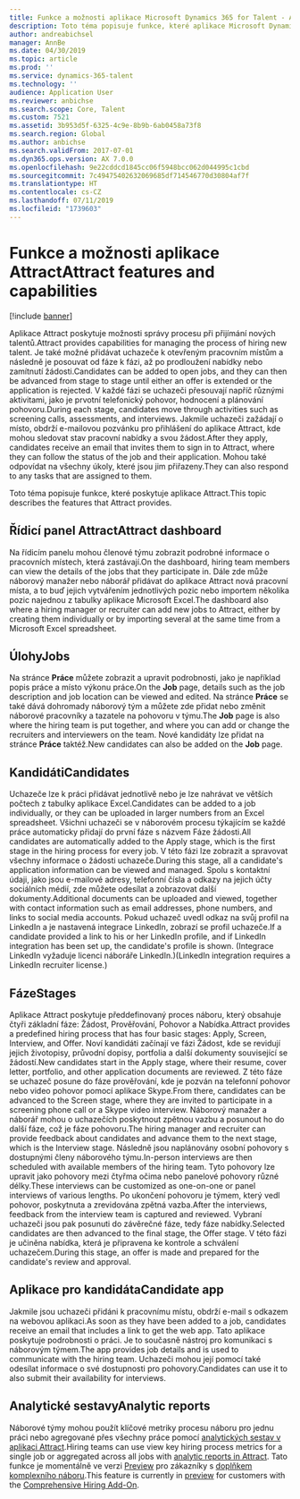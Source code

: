 ```yaml
---
title: Funkce a možnosti aplikace Microsoft Dynamics 365 for Talent - Attract
description: Toto téma popisuje funkce, které aplikace Microsoft Dynamics 365 for Talent - Attract nabízí pro správu procesu náboru nových talentů.
author: andreabichsel
manager: AnnBe
ms.date: 04/30/2019
ms.topic: article
ms.prod: ''
ms.service: dynamics-365-talent
ms.technology: ''
audience: Application User
ms.reviewer: anbichse
ms.search.scope: Core, Talent
ms.custom: 7521
ms.assetid: 3b953d5f-6325-4c9e-8b9b-6ab0458a73f8
ms.search.region: Global
ms.author: anbichse
ms.search.validFrom: 2017-07-01
ms.dyn365.ops.version: AX 7.0.0
ms.openlocfilehash: 9e22cddcd1845cc06f5948bcc062d044995c1cbd
ms.sourcegitcommit: 7c49475402632069685df714546770d30804af7f
ms.translationtype: HT
ms.contentlocale: cs-CZ
ms.lasthandoff: 07/11/2019
ms.locfileid: "1739603"
---
```

# <a name="attract-features-and-capabilities"></a><span data-ttu-id="e65fa-103">Funkce a možnosti aplikace Attract</span><span class="sxs-lookup"><span data-stu-id="e65fa-103">Attract features and capabilities</span></span>

[!include [banner](includes/banner.md)]

<span data-ttu-id="e65fa-104">Aplikace Attract poskytuje možnosti správy procesu při přijímání nových talentů.</span><span class="sxs-lookup"><span data-stu-id="e65fa-104">Attract provides capabilities for managing the process of hiring new talent.</span></span> <span data-ttu-id="e65fa-105">Je také možné přidávat uchazeče k otevřeným pracovním místům a následně je posouvat od fáze k fázi, až po prodloužení nabídky nebo zamítnutí žádosti.</span><span class="sxs-lookup"><span data-stu-id="e65fa-105">Candidates can be added to open jobs, and they can then be advanced from stage to stage until either an offer is extended or the application is rejected.</span></span> <span data-ttu-id="e65fa-106">V každé fázi se uchazeči přesouvají napříč různými aktivitami, jako je prvotní telefonický pohovor, hodnocení a plánování pohovoru.</span><span class="sxs-lookup"><span data-stu-id="e65fa-106">During each stage, candidates move through activities such as screening calls, assessments, and interviews.</span></span> <span data-ttu-id="e65fa-107">Jakmile uchazeči zažádají o místo, obdrží e-mailovou pozvánku pro přihlášení do aplikace Attract, kde mohou sledovat stav pracovní nabídky a svou žádost.</span><span class="sxs-lookup"><span data-stu-id="e65fa-107">After they apply, candidates receive an email that invites them to sign in to Attract, where they can follow the status of the job and their application.</span></span> <span data-ttu-id="e65fa-108">Mohou také odpovídat na všechny úkoly, které jsou jim přiřazeny.</span><span class="sxs-lookup"><span data-stu-id="e65fa-108">They can also respond to any tasks that are assigned to them.</span></span>

<span data-ttu-id="e65fa-109">Toto téma popisuje funkce, které poskytuje aplikace Attract.</span><span class="sxs-lookup"><span data-stu-id="e65fa-109">This topic describes the features that Attract provides.</span></span>

## <a name="attract-dashboard"></a><span data-ttu-id="e65fa-110">Řídicí panel Attract</span><span class="sxs-lookup"><span data-stu-id="e65fa-110">Attract dashboard</span></span>
<span data-ttu-id="e65fa-111">Na řídicím panelu mohou členové týmu zobrazit podrobné informace o pracovních místech, která zastávají.</span><span class="sxs-lookup"><span data-stu-id="e65fa-111">On the dashboard, hiring team members can view the details of the jobs that they participate in.</span></span> <span data-ttu-id="e65fa-112">Dále zde může náborový manažer nebo náborář přidávat do aplikace Attract nová pracovní místa, a to buď jejich vytvářením jednotlivých pozic nebo importem několika pozic najednou z tabulky aplikace Microsoft Excel.</span><span class="sxs-lookup"><span data-stu-id="e65fa-112">The dashboard also where a hiring manager or recruiter can add new jobs to Attract, either by creating them individually or by importing several at the same time from a Microsoft Excel spreadsheet.</span></span>

## <a name="jobs"></a><span data-ttu-id="e65fa-113">Úlohy</span><span class="sxs-lookup"><span data-stu-id="e65fa-113">Jobs</span></span>
<span data-ttu-id="e65fa-114">Na stránce **Práce** můžete zobrazit a upravit podrobnosti, jako je například popis práce a místo výkonu práce.</span><span class="sxs-lookup"><span data-stu-id="e65fa-114">On the **Job** page, details such as the job description and job location can be viewed and edited.</span></span> <span data-ttu-id="e65fa-115">Na stránce **Práce** se také dává dohromady náborový tým a můžete zde přidat nebo změnit náborové pracovníky a tazatele na pohovoru v týmu.</span><span class="sxs-lookup"><span data-stu-id="e65fa-115">The **Job** page is also where the hiring team is put together, and where you can add or change the recruiters and interviewers on the team.</span></span> <span data-ttu-id="e65fa-116">Nové kandidáty lze přidat na stránce **Práce** taktéž.</span><span class="sxs-lookup"><span data-stu-id="e65fa-116">New candidates can also be added on the **Job** page.</span></span>

## <a name="candidates"></a><span data-ttu-id="e65fa-117">Kandidáti</span><span class="sxs-lookup"><span data-stu-id="e65fa-117">Candidates</span></span>
<span data-ttu-id="e65fa-118">Uchazeče lze k práci přidávat jednotlivě nebo je lze nahrávat ve větších počtech z tabulky aplikace Excel.</span><span class="sxs-lookup"><span data-stu-id="e65fa-118">Candidates can be added to a job individually, or they can be uploaded in larger numbers from an Excel spreadsheet.</span></span> <span data-ttu-id="e65fa-119">Všichni uchazeči se v náborovém procesu týkajícím se každé práce automaticky přidají do první fáze s názvem Fáze žádosti.</span><span class="sxs-lookup"><span data-stu-id="e65fa-119">All candidates are automatically added to the Apply stage, which is the first stage in the hiring process for every job.</span></span> <span data-ttu-id="e65fa-120">V této fázi lze zobrazit a spravovat všechny informace o žádosti uchazeče.</span><span class="sxs-lookup"><span data-stu-id="e65fa-120">During this stage, all a candidate's application information can be viewed and managed.</span></span> <span data-ttu-id="e65fa-121">Spolu s kontaktní údaji, jako jsou e-mailové adresy, telefonní čísla a odkazy na jejich účty sociálních médií, zde můžete odesílat a zobrazovat další dokumenty.</span><span class="sxs-lookup"><span data-stu-id="e65fa-121">Additional documents can be uploaded and viewed, together with contact information such as email addresses, phone numbers, and links to social media accounts.</span></span> <span data-ttu-id="e65fa-122">Pokud uchazeč uvedl odkaz na svůj profil na LinkedIn a je nastavená integrace LinkedIn, zobrazí se profil uchazeče.</span><span class="sxs-lookup"><span data-stu-id="e65fa-122">If a candidate provided a link to his or her LinkedIn profile, and if LinkedIn integration has been set up, the candidate's profile is shown.</span></span> <span data-ttu-id="e65fa-123">(Integrace LinkedIn vyžaduje licenci náboráře LinkedIn.)</span><span class="sxs-lookup"><span data-stu-id="e65fa-123">(LinkedIn integration requires a LinkedIn recruiter license.)</span></span>

## <a name="stages"></a><span data-ttu-id="e65fa-124">Fáze</span><span class="sxs-lookup"><span data-stu-id="e65fa-124">Stages</span></span>
<span data-ttu-id="e65fa-125">Aplikace Attract poskytuje předdefinovaný proces náboru, který obsahuje čtyři základní fáze: Žádost, Prověřování, Pohovor a Nabídka.</span><span class="sxs-lookup"><span data-stu-id="e65fa-125">Attract provides a predefined hiring process that has four basic stages: Apply, Screen, Interview, and Offer.</span></span> <span data-ttu-id="e65fa-126">Noví kandidáti začínají ve fázi Žádost, kde se revidují jejich životopisy, průvodní dopisy, portfolia a další dokumenty související se žádostí.</span><span class="sxs-lookup"><span data-stu-id="e65fa-126">New candidates start in the Apply stage, where their resume, cover letter, portfolio, and other application documents are reviewed.</span></span> <span data-ttu-id="e65fa-127">Z této fáze se uchazeč posune do fáze prověřování, kde je pozván na telefonní pohovor nebo video pohovor pomocí aplikace Skype.</span><span class="sxs-lookup"><span data-stu-id="e65fa-127">From there, candidates can be advanced to the Screen stage, where they are invited to participate in a screening phone call or a Skype video interview.</span></span> <span data-ttu-id="e65fa-128">Náborový manažer a náborář mohou o uchazečích poskytnout zpětnou vazbu a posunout ho do další fáze, což je fáze pohovoru.</span><span class="sxs-lookup"><span data-stu-id="e65fa-128">The hiring manager and recruiter can provide feedback about candidates and advance them to the next stage, which is the Interview stage.</span></span> <span data-ttu-id="e65fa-129">Následně jsou naplánovány osobní pohovory s dostupnými členy náborového týmu.</span><span class="sxs-lookup"><span data-stu-id="e65fa-129">In-person interviews are then scheduled with available members of the hiring team.</span></span> <span data-ttu-id="e65fa-130">Tyto pohovory lze upravit jako pohovory mezi čtyřma očima nebo panelové pohovory různé délky.</span><span class="sxs-lookup"><span data-stu-id="e65fa-130">These interviews can be customized as one-on-one or panel interviews of various lengths.</span></span> <span data-ttu-id="e65fa-131">Po ukončení pohovoru je týmem, který vedl pohovor, poskytnuta a zrevidována zpětná vazba.</span><span class="sxs-lookup"><span data-stu-id="e65fa-131">After the interviews, feedback from the interview team is captured and reviewed.</span></span> <span data-ttu-id="e65fa-132">Vybraní uchazeči jsou pak posunuti do závěrečné fáze, tedy fáze nabídky.</span><span class="sxs-lookup"><span data-stu-id="e65fa-132">Selected candidates are then advanced to the final stage, the Offer stage.</span></span> <span data-ttu-id="e65fa-133">V této fázi je učiněna nabídka, která je připravena ke kontrole a schválení uchazečem.</span><span class="sxs-lookup"><span data-stu-id="e65fa-133">During this stage, an offer is made and prepared for the candidate's review and approval.</span></span>

## <a name="candidate-app"></a><span data-ttu-id="e65fa-134">Aplikace pro kandidáta</span><span class="sxs-lookup"><span data-stu-id="e65fa-134">Candidate app</span></span>
<span data-ttu-id="e65fa-135">Jakmile jsou uchazeči přidáni k pracovnímu místu, obdrží e-mail s odkazem na webovou aplikaci.</span><span class="sxs-lookup"><span data-stu-id="e65fa-135">As soon as they have been added to a job, candidates receive an email that includes a link to get the web app.</span></span> <span data-ttu-id="e65fa-136">Tato aplikace poskytuje podrobnosti o práci. Je to současně nástroj pro komunikaci s náborovým týmem.</span><span class="sxs-lookup"><span data-stu-id="e65fa-136">The app provides job details and is used to communicate with the hiring team.</span></span> <span data-ttu-id="e65fa-137">Uchazeči mohou její pomocí také odesílat informace o své dostupnosti pro pohovory.</span><span class="sxs-lookup"><span data-stu-id="e65fa-137">Candidates can use it to also submit their availability for interviews.</span></span>

## <a name="analytic-reports"></a><span data-ttu-id="e65fa-138">Analytické sestavy</span><span class="sxs-lookup"><span data-stu-id="e65fa-138">Analytic reports</span></span>
<span data-ttu-id="e65fa-139">Náborové týmy mohou použít klíčové metriky procesu náboru pro jednu práci nebo agregované přes všechny práce pomocí [analytických sestav v aplikaci Attract](analytic-reports.md).</span><span class="sxs-lookup"><span data-stu-id="e65fa-139">Hiring teams can use view key hiring process metrics for a single job or aggregated across all jobs with [analytic reports in Attract](analytic-reports.md).</span></span> <span data-ttu-id="e65fa-140">Tato funkce je momentálně ve verzi [Preview](access-preview-feature.md) pro zákazníky s [doplňkem komplexního náboru](attract-comprehensive-hiring.md).</span><span class="sxs-lookup"><span data-stu-id="e65fa-140">This feature is currently in [preview](access-preview-feature.md) for customers with the [Comprehensive Hiring Add-On](attract-comprehensive-hiring.md).</span></span>
